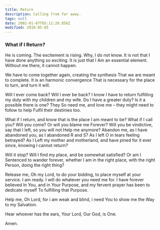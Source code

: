 ```yaml
---
title: Return
description: Calling from far away.
tags: null
date: 2002-01-07T05:11:20.856Z
modified: 2010-05-05
---
```


<div class="poem">

<h3> What if I Return?</h3>

He is coming.
The excitement is rising.
Why, I do not know.
It is not that I have done anything so exciting.
It is just that I
Am an essential element.
Without me there, it cannot happen.

We have to come together again,
creating the synthesis
That we are meant to complete.
It is an harmonic convergence
That is necessary for the place to turn,
and turn it will.

Will I ever come back?
Will I ever be back?
I know I have to return
fulfilling my duty with my children and my wife.
Do I have a greater duty?
Is it a possible there is one? They
So need me, and love me –
they might need to follow to help
Fulfil their destinies too.

What if I return,
and know that is the place I am meant to be?
What if I call you?
Will you come?
Or will you blame me
Forever?
Will you be vindictive,  
say that I left, so you will not
Help me anymore?
Abandon me, as I have abandoned you, as
I abandoned R and S?
As I left O in tears feeling betrayed?
As I
Left my mother and motherland,
and have pined for it ever since,
knowing
I cannot return?

Will it stop?
Will I find my place,
and be somewhat satisfied? Or am I
Sentenced to wander forever,
whether I am in the right place, with the right
Person,
doing the right thing?

Release me, Oh my Lord,
to do your bidding,
to place myself at your service.
I am ready.
I will do
whatever
you need me for.
I have forever believed
In You,
and in Your Purpose,
and my fervent prayer has been to dedicate myself
To fulfilling that Purpose.

Help me, Oh Lord,
for i am weak and blind,
i need You to show me the
Way to my Salvation.

Hear whoever has the ears,
Your Lord, Our God, is One.

Amen.

</div>

